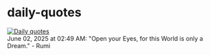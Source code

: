 # daily-quotes
[![Daily quotes](https://github.com/ceepu8/daily-quotes/actions/workflows/daily-quote.yml/badge.svg)](https://github.com/ceepu8/daily-quotes/actions/workflows/daily-quote.yml)<br/>
June 02, 2025 at 02:49 AM: "Open your Eyes, for this World is only a Dream." - Rumi
